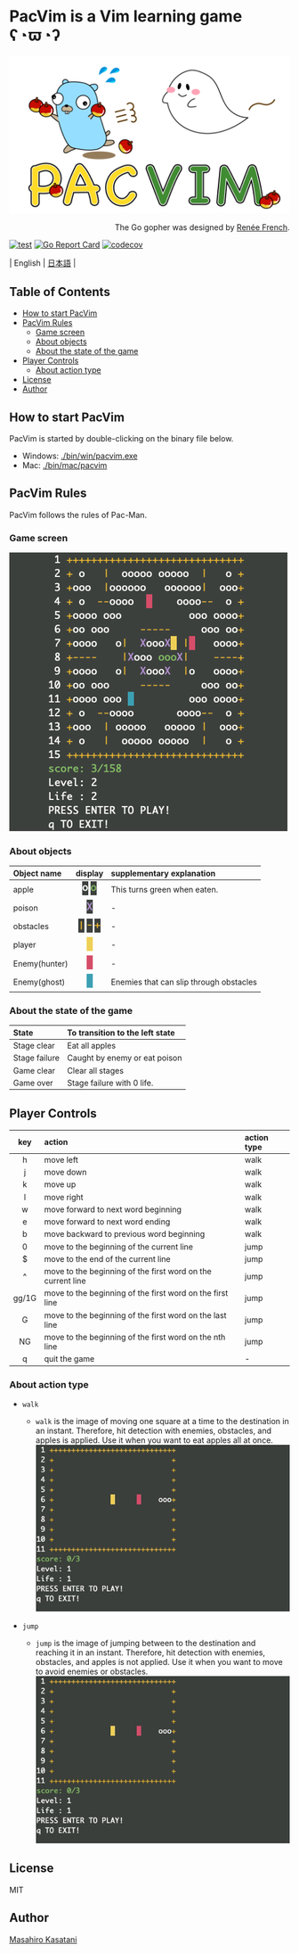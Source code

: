 # PacVim is a Vim learning game ʕ◔ϖ◔ʔ

![pacvim](https://github.com/masahiro-kasatani/pacvim/blob/readme-images/files/readme.png?raw=true)

<p align="right">
The Go gopher was designed by <a href="https://go.dev/blog/gopher" target="_blank">Renée French</a>.
</p>

[![test](https://github.com/masahiro-kasatani/pacvim/actions/workflows/test.yaml/badge.svg)](https://github.com/masahiro-kasatani/pacvim/actions/workflows/test.yaml)
[![Go Report Card](https://goreportcard.com/badge/github.com/masahiro-kasatani/pacvim)](https://goreportcard.com/report/github.com/masahiro-kasatani/pacvim)
[![codecov](https://codecov.io/gh/masahiro-kasatani/pacvim/branch/master/graph/badge.svg?token=KZ2LVX4GCT)](https://codecov.io/gh/masahiro-kasatani/pacvim)

| English | [日本語](https://github.com/masahiro-kasatani/pacvim/blob/master/README-JA.md) |

<!-- TOC -->

## Table of Contents

- [How to start PacVim](#how-to-start-pacvim)
- [PacVim Rules](#pacvim-rules)
  - [Game screen](#game-screen)
  - [About objects](#about-objects)
  - [About the state of the game](#about-the-state-of-the-game)
- [Player Controls](#player-controls)
  - [About action type](#about-action-type)
- [License](#license)
- [Author](#author)

<!-- /TOC -->

## How to start PacVim

PacVim is started by double-clicking on the binary file below.

- Windows: [./bin/win/pacvim.exe](https://github.com/masahiro-kasatani/pacvim/tree/master/bin/win)
- Mac: [./bin/mac/pacvim](https://github.com/masahiro-kasatani/pacvim/tree/master/bin/mac)

## PacVim Rules

PacVim follows the rules of Pac-Man.

### Game screen

![game screen](https://raw.githubusercontent.com/masahiro-kasatani/pacvim/readme-images/files/screen.png)

### About objects

| Object name   |                                                                                                                                                         display                                                                                                                                                         | supplementary explanation               |
| :------------ | :---------------------------------------------------------------------------------------------------------------------------------------------------------------------------------------------------------------------------------------------------------------------------------------------------------------------: | :-------------------------------------- |
| apple         |                                                       ![apple1](https://raw.githubusercontent.com/masahiro-kasatani/pacvim/readme-images/files/apple_1.png) ![apple2](https://raw.githubusercontent.com/masahiro-kasatani/pacvim/readme-images/files/apple_2.png)                                                       | This turns green when eaten.            |
| poison        |                                                                                                          ![poison](https://raw.githubusercontent.com/masahiro-kasatani/pacvim/readme-images/files/poison.png)                                                                                                           | -                                       |
| obstacles     | ![obstacle1](https://raw.githubusercontent.com/masahiro-kasatani/pacvim/readme-images/files/wall_1.png) ![obstacle2](https://raw.githubusercontent.com/masahiro-kasatani/pacvim/readme-images/files/wall_2.png) ![obstacle3](https://raw.githubusercontent.com/masahiro-kasatani/pacvim/readme-images/files/wall_3.png) | -                                       |
| player        |                                                                                                          ![player](https://raw.githubusercontent.com/masahiro-kasatani/pacvim/readme-images/files/player.png)                                                                                                           | -                                       |
| Enemy(hunter) |                                                                                                          ![hunter](https://raw.githubusercontent.com/masahiro-kasatani/pacvim/readme-images/files/hunter.png)                                                                                                           | -                                       |
| Enemy(ghost)  |                                                                                                           ![ghost](https://raw.githubusercontent.com/masahiro-kasatani/pacvim/readme-images/files/ghost.png)                                                                                                            | Enemies that can slip through obstacles |

### About the state of the game

| State         | To transition to the left state |
| :------------ | :------------------------------ |
| Stage clear   | Eat all apples                  |
| Stage failure | Caught by enemy or eat poison   |
| Game clear    | Clear all stages                |
| Game over     | Stage failure with 0 life.      |

## Player Controls

|  key  | action                                                      | action type |
| :---: | :---------------------------------------------------------- | :---------- |
|   h   | move left                                                   | walk        |
|   j   | move down                                                   | walk        |
|   k   | move up                                                     | walk        |
|   l   | move right                                                  | walk        |
|   w   | move forward to next word beginning                         | walk        |
|   e   | move forward to next word ending                            | walk        |
|   b   | move backward to previous word beginning                    | walk        |
|   0   | move to the beginning of the current line                   | jump        |
|   $   | move to the end of the current line                         | jump        |
|   ^   | move to the beginning of the first word on the current line | jump        |
| gg/1G | move to the beginning of the first word on the first line   | jump        |
|   G   | move to the beginning of the first word on the last line    | jump        |
|  NG   | move to the beginning of the first word on the nth line     | jump        |
|   q   | quit the game                                               | -           |

### About action type

- `walk`

  - `walk` is the image of moving one square at a time to the destination in an instant. Therefore, hit detection with enemies, obstacles, and apples is applied. Use it when you want to eat apples all at once.
    ![walk example](https://raw.githubusercontent.com/masahiro-kasatani/pacvim/readme-images/files/readme-w.gif)

- `jump`
  - `jump` is the image of jumping between to the destination and reaching it in an instant. Therefore, hit detection with enemies, obstacles, and apples is not applied. Use it when you want to move to avoid enemies or obstacles.
    ![jump example](https://raw.githubusercontent.com/masahiro-kasatani/pacvim/readme-images/files/readme-doller.gif)

## License

MIT

## Author

[Masahiro Kasatani](https://masahiro-kasatani.github.io/portfolio/)
